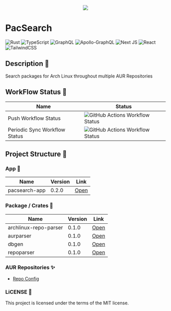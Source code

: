 <p align="center">
  <img src="https://pacsearch-assets.b68.dev/og-image.png" />
</p>

# PacSearch

![Rust](https://img.shields.io/badge/rust-%23000000.svg?style=for-the-badge&logo=rust&logoColor=white) ![TypeScript](https://img.shields.io/badge/typescript-%23007ACC.svg?style=for-the-badge&logo=typescript&logoColor=white) ![GraphQL](https://img.shields.io/badge/-GraphQL-E10098?style=for-the-badge&logo=graphql&logoColor=white) ![Apollo-GraphQL](https://img.shields.io/badge/-ApolloGraphQL-311C87?style=for-the-badge&logo=apollo-graphql) ![Next JS](https://img.shields.io/badge/Next-black?style=for-the-badge&logo=next.js&logoColor=white) ![React](https://img.shields.io/badge/react-%2320232a.svg?style=for-the-badge&logo=react&logoColor=%2361DAFB) ![TailwindCSS](https://img.shields.io/badge/tailwindcss-%2338B2AC.svg?style=for-the-badge&logo=tailwind-css&logoColor=white)

## Description 📖

Search packages for Arch Linux throughout multiple AUR Repositories

## WorkFlow Status 🚀

| Name | Status |
|----------------|---------|
| Push Workflow Status | ![GitHub Actions Workflow Status](https://img.shields.io/github/actions/workflow/status/BRAVO68WEB/pacsearch/test-run.yml?style=for-the-badge&logo=github) |
| Periodic Sync Workflow Status | ![GitHub Actions Workflow Status](https://img.shields.io/github/actions/workflow/status/BRAVO68WEB/pacsearch/sync-run.yml?style=for-the-badge&logo=github) |

## Project Structure 🎁

### App 🎂

| Name | Version | Link                          |
|----------------|---------|---------------------|
| pacsearch-app  | 0.2.0   | [Open](./apps/pacsearch-app/) |

### Package / Crates 🍰

| Name | Version | Link                          |
|----------------|---------|---------------------|
| archlinux-repo-parser | 0.1.0   | [Open](./packages/archlinux-repo-parser/) |
| aurparser | 0.1.0   | [Open](./packages/aurparser/) |
| dbgen | 0.1.0   | [Open](./packages/dbgen/) |
| repoparser | 0.1.0   | [Open](./packages/repoparser/) |

### AUR Repositories ✨

- [Repo Config](./config/repo.json)

### LiCENSE 📜

This project is licensed under the terms of the MIT license.
